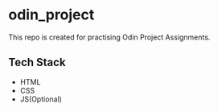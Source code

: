 # odin_project
This repo is created for practising Odin Project Assignments.</br>

## Tech Stack ##
<ul>
  <li>HTML</li>
  <li>CSS</li>
  <li>JS(Optional)</li>
</ul>
